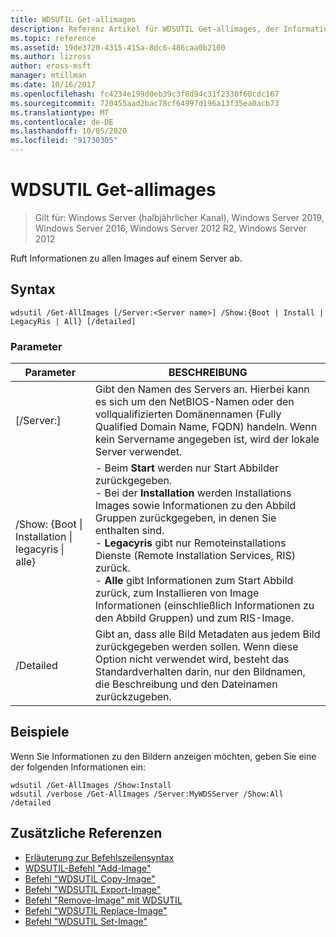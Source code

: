 ```yaml
---
title: WDSUTIL Get-allimages
description: Referenz Artikel für WDSUTIL Get-allimages, der Informationen zu allen Images auf einem Server abruft.
ms.topic: reference
ms.assetid: 19de3720-4315-415a-8dc6-486caa0b2100
ms.author: lizross
author: eross-msft
manager: mtillman
ms.date: 10/16/2017
ms.openlocfilehash: fc4234e199d0eb39c3f8d94c31f2330f60cdc167
ms.sourcegitcommit: 720455aad2bac78cf64997d196a13f35ea0acb73
ms.translationtype: MT
ms.contentlocale: de-DE
ms.lasthandoff: 10/05/2020
ms.locfileid: "91730305"
---
```

# <a name="wdsutil-get-allimages"></a>WDSUTIL Get-allimages

> Gilt für: Windows Server (halbjährlicher Kanal), Windows Server 2019, Windows Server 2016, Windows Server 2012 R2, Windows Server 2012

Ruft Informationen zu allen Images auf einem Server ab.

## <a name="syntax"></a>Syntax
```
wdsutil /Get-AllImages [/Server:<Server name>] /Show:{Boot | Install | LegacyRis | All} [/detailed]
```
### <a name="parameters"></a>Parameter
|Parameter|BESCHREIBUNG|
|-------|--------|
|[/Server:<Server name>]|Gibt den Namen des Servers an. Hierbei kann es sich um den NetBIOS-Namen oder den vollqualifizierten Domänennamen (Fully Qualified Domain Name, FQDN) handeln. Wenn kein Servername angegeben ist, wird der lokale Server verwendet.|
|/Show: {Boot &#124; Installation &#124; legacyris &#124; alle}|-   Beim **Start** werden nur Start Abbilder zurückgegeben.<br />-   Bei der **Installation** werden Installations Images sowie Informationen zu den Abbild Gruppen zurückgegeben, in denen Sie enthalten sind.<br />-   **Legacyris** gibt nur Remoteinstallations Dienste (Remote Installation Services, RIS) zurück.<br />-   **Alle** gibt Informationen zum Start Abbild zurück, zum Installieren von Image Informationen (einschließlich Informationen zu den Abbild Gruppen) und zum RIS-Image.|
|/Detailed|Gibt an, dass alle Bild Metadaten aus jedem Bild zurückgegeben werden sollen. Wenn diese Option nicht verwendet wird, besteht das Standardverhalten darin, nur den Bildnamen, die Beschreibung und den Dateinamen zurückzugeben.|
## <a name="examples"></a>Beispiele
Wenn Sie Informationen zu den Bildern anzeigen möchten, geben Sie eine der folgenden Informationen ein:
```
wdsutil /Get-AllImages /Show:Install
wdsutil /verbose /Get-AllImages /Server:MyWDSServer /Show:All /detailed
```
## <a name="additional-references"></a>Zusätzliche Referenzen
- [Erläuterung zur Befehlszeilensyntax](command-line-syntax-key.md)
- [WDSUTIL-Befehl "Add-Image"](wdsutil-add-image.md)
- [Befehl "WDSUTIL Copy-Image"](wdsutil-copy-image.md)
- [Befehl "WDSUTIL Export-Image"](wdsutil-export-image.md)
- [Befehl "Remove-Image" mit WDSUTIL](wdsutil-remove-image.md)
- [Befehl "WDSUTIL Replace-Image"](wdsutil-replace-image.md)
- [Befehl "WDSUTIL Set-Image"](wdsutil-set-image.md)
